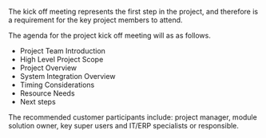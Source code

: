 The kick off meeting represents the first step in the project, and therefore is a requirement for the key project members to attend.

The agenda for the project kick off meeting will as as follows.
  * Project Team Introduction
  * High Level Project Scope
  * Project Overview
  * System Integration Overview
  * Timing Considerations
  * Resource Needs
  * Next steps

The recommended customer participants include: project manager, module solution owner, key super users and IT/ERP specialists or responsible.
